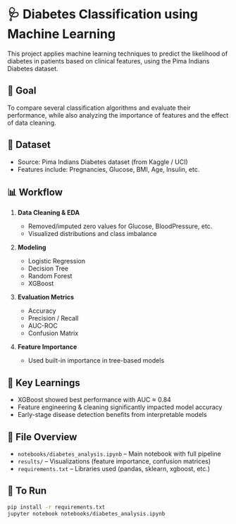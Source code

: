 # 🩺 Diabetes Classification using Machine Learning

This project applies machine learning techniques to predict the likelihood of diabetes in patients based on clinical features, using the Pima Indians Diabetes dataset.

## 🚀 Goal

To compare several classification algorithms and evaluate their performance, while also analyzing the importance of features and the effect of data cleaning.

## 🧪 Dataset

- Source: Pima Indians Diabetes dataset (from Kaggle / UCI)
- Features include: Pregnancies, Glucose, BMI, Age, Insulin, etc.

## 📊 Workflow

1. **Data Cleaning & EDA**
   - Removed/imputed zero values for Glucose, BloodPressure, etc.
   - Visualized distributions and class imbalance

2. **Modeling**
   - Logistic Regression
   - Decision Tree
   - Random Forest
   - XGBoost

3. **Evaluation Metrics**
   - Accuracy
   - Precision / Recall
   - AUC-ROC
   - Confusion Matrix

4. **Feature Importance**
   - Used built-in importance in tree-based models

## 🧠 Key Learnings

- XGBoost showed best performance with AUC ≈ 0.84
- Feature engineering & cleaning significantly impacted model accuracy
- Early-stage disease detection benefits from interpretable models

## 📁 File Overview

- `notebooks/diabetes_analysis.ipynb` – Main notebook with full pipeline
- `results/` – Visualizations (feature importance, confusion matrices)
- `requirements.txt` – Libraries used (pandas, sklearn, xgboost, etc.)

## 📌 To Run

```bash
pip install -r requirements.txt
jupyter notebook notebooks/diabetes_analysis.ipynb
